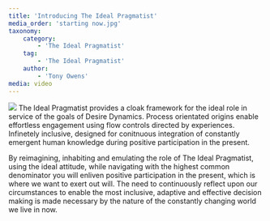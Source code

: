 ```yaml
---
title: 'Introducing The Ideal Pragmatist'
media_order: 'starting now.jpg'
taxonomy:
    category:
        - 'The Ideal Pragmatist'
    tag:
        - 'The Ideal Pragmatist'
    author:
        - 'Tony Owens'
media: video
---
```


![](http://[](starting%20now.jpg))
The Ideal Pragmatist provides a cloak framework for the ideal role in service of the goals of Desire Dynamics. Process orientated origins enable effortless engagement using flow controls directed by experiences. Infinetely inclusive, designed for conitnuous integration of constantly emergent human knowledge during positive participation in the present.


By reimagining, inhabiting and emulating the role of The Ideal Pragmatist, using the ideal attitude, while navigating with the highest common denominator you will enliven positive participation in the present, which is where we want to exert out will.
The need to continuously reflect upon our circumstances to enable the most inclusive, adaptive and effective decision making is made necessary by the nature of the constantly changing world we live in now. 

